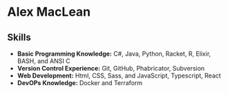 # Alex MacLean



## Skills

- **Basic Programming Knowledge:** C#, Java, Python, Racket, R, Elixir, BASH, and ANSI C
- **Version Control Experience:** Git, GitHub, Phabricator, Subversion
- **Web Development:** Html, CSS, Sass, and JavaScript, Typescript, React
- **DevOPs Knowledge:** Docker and Terraform

<!--
**AlexMaclean/AlexMaclean** is a ✨ _special_ ✨ repository because its `README.md` (this file) appears on your GitHub profile.

Here are some ideas to get you started:

- 🔭 I’m currently working on ...
- 🌱 I’m currently learning ...
- 👯 I’m looking to collaborate on ...
- 🤔 I’m looking for help with ...
- 💬 Ask me about ...
- 📫 How to reach me: ...
- 😄 Pronouns: ...
- ⚡ Fun fact: ...
-->
